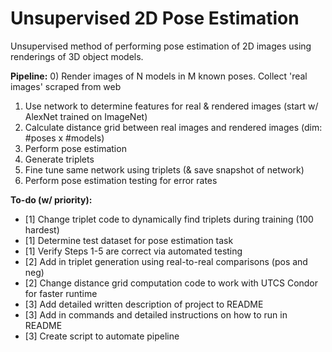 # Unsupervised 2D Pose Estimation

Unsupervised method of performing pose estimation of 2D images using renderings of 3D object models.

**Pipeline:**
  0) Render images of N models in M known poses. Collect 'real images' scraped from web
  1) Use network to determine features for real & rendered images (start w/ AlexNet trained on ImageNet)
  2) Calculate distance grid between real images and rendered images (dim: #poses x #models)
  3) Perform pose estimation 
  4) Generate triplets 
  5) Fine tune same network using triplets (& save snapshot of network)
  6) Perform pose estimation testing for error rates

**To-do (w/ priority):**  
  * [1] Change triplet code to dynamically find triplets during training (100 hardest)
  * [1] Determine test dataset for pose estimation task  
  * [1] Verify Steps 1-5 are correct via automated testing
  * [2] Add in triplet generation using real-to-real comparisons (pos and neg)
  * [2] Change distance grid computation code to work with UTCS Condor for faster runtime
  * [3] Add detailed written description of project to README
  * [3] Add in commands and detailed instructions on how to run in README
  * [3] Create script to automate pipeline  

